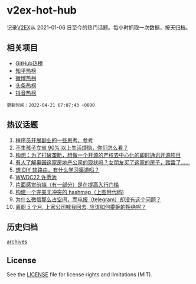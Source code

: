 # v2ex-hot-hub

 记录[V2EX](https://www.v2ex.com/)从 2021-01-06 日至今的热门话题。每小时抓取一次数据，按天[归档](archives)。
 
 ## 相关项目

- [GitHub热榜](https://github.com/snaildev/github-hot-hub)
- [知乎热榜](https://github.com/snaildev/zhihu-hot-hub)
- [微博热榜](https://github.com/snaildev/weibo-hot-hub)
- [头条热榜](https://github.com/snaildev/toutiao-hot-hub)
- [抖音热榜](https://github.com/snaildev/douyin-hot-hub)


 `更新时间：2022-04-21 07:07:43 +0800`

## 热议话题

1. [程序员开展副业的一些思考、参考](https://www.v2ex.com/t/848072)
1. [不生孩子立省 90% 以上生活烦恼，你们怎么看？](https://www.v2ex.com/t/848073)
1. [构想：为了打破垄断，想做一个开源的产权去中心化的即时通讯开源项目](https://www.v2ex.com/t/848089)
1. [有人了解奥园这家房地产公司的现状吗？女朋友买了这家的房子，踏雷了......](https://www.v2ex.com/t/848057)
1. [想 DIY 软路由，有什么学习渠道吗？](https://www.v2ex.com/t/848056)
1. [WWDC22 许愿池](https://www.v2ex.com/t/848052)
1. [片面感觉前端（有一部分）是在提高入行门槛](https://www.v2ex.com/t/848148)
1. [构建一个完美无冲突的 hashmap（上图附代码)](https://www.v2ex.com/t/848178)
1. [为什么微信那么占空间，而电报（telegram）却没有这个问题？](https://www.v2ex.com/t/848198)
1. [离职 5 个月, 上家公司喊我回去, 应该如何委婉的拒绝呢？](https://www.v2ex.com/t/848044)

## 历史归档

[archives](archives)

## License

See the [LICENSE](LICENSE) file for license rights and limitations (MIT).
